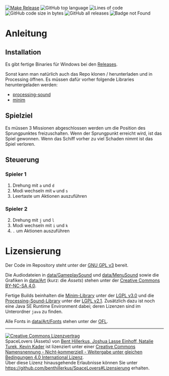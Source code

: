[![Make Release](https://github.com/benthillerkus/Asteroids/actions/workflows/make-release.yml/badge.svg)](https://github.com/benthillerkus/Asteroids/actions/workflows/make-release.yml)
![GitHub top language](https://img.shields.io/github/languages/top/benthillerkus/Asteroids?logo=java)
![Lines of code](https://img.shields.io/tokei/lines/github/benthillerkus/Asteroids?color=orange)
![GitHub code size in bytes](https://img.shields.io/github/languages/code-size/benthillerkus/Asteroids?color=purple)
![GitHub all releases](https://img.shields.io/github/downloads/benthillerkus/Asteroids/total)
![Badge not Found](https://img.shields.io/badge/404-badge%20not%20found-red)

# Anleitung

## Installation

Es gibt fertige Binaries für Windows bei den [Releases](https://github.com/benthillerkus/SpaceLovers/releases).

Sonst kann man natürlich auch das Repo klonen / herunterladen und in Processing öffnen.
Es müssen dafür vorher folgende Libraries heruntergeladen werden:
- [processing-sound](https://github.com/processing/processing-sound)
- [minim](https://github.com/ddf/minim)

## Spielziel
Es müssen 3 Missionen abgeschlossen werden um die Position des Sprungpunktes freizuschalten. Wenn der Sprungpunkt erreicht wird, ist das Spiel gewonnen.
Wenn das Schiff vorher zu viel Schaden nimmt ist das Spiel verloren.

## Steuerung

### Spieler 1
1. Drehung mit `a` und `d`
2. Modi wechseln mit `w` und `s`
3. Leertaste um Aktionen auszuführen

### Spieler 2
2. Drehung mit `j` und `l`
3. Modi wechseln mit `i` und `k`
4. `.` um Aktionen auszuführen

# Lizensierung
Der Code im Repository steht unter der [GNU GPL v3](https://www.gnu.org/licenses/gpl-3.0.en.html) bereit.

Die Audiodateien in [data/GameplaySound](data/Art/GameplaySound) und [data/MenuSound](data/GameplaySound) sowie die Grafiken in [data/Art](data/Art) (kurz: die _Assets_) stehen unter der [Creative Commons BY-NC-SA 4.0](https://creativecommons.org/licenses/by-nc/4.0/).

Fertige Builds beinhalten die [Minim-Library](https://github.com/ddf/minim) unter der [LGPL v3.0](https://www.gnu.org/licenses/lgpl-3.0.en.html) und die [Processing-Sound-Library](https://github.com/processing/processing-sound) unter der [LGPL v2.1](https://www.gnu.org/licenses/lgpl-3.0.en.html). Zusätzlich dazu ist noch eine Java SE Runtime Environment dabei; deren Lizenzen sind im Unterordner `java` zu finden.

Alle Fonts in [data/Art/Fonts](data/Fonts) stehen unter der [OFL](https://scripts.sil.org/cms/scripts/page.php?site_id=nrsi&id=OFL).

----

<a rel="license" href="http://creativecommons.org/licenses/by-nc-sa/4.0/"><img alt="Creative Commons Lizenzvertrag" style="border-width:0" src="https://i.creativecommons.org/l/by-nc-sa/4.0/80x15.png" /></a><br /><span xmlns:dct="http://purl.org/dc/terms/" property="dct:title">SpaceLovers (Assets)</span> von <a xmlns:cc="http://creativecommons.org/ns#" href="https://www.github.com/benthillerkus/SpaceLovers" property="cc:attributionName" rel="cc:attributionURL">Bent Hillerkus, Joshua Lasse Einhoff, Natalie Turek, Kevin Kader</a> ist lizenziert unter einer <a rel="license" href="http://creativecommons.org/licenses/by-nc-sa/4.0/">Creative Commons Namensnennung - Nicht-kommerziell - Weitergabe unter gleichen Bedingungen 4.0 International Lizenz</a>.<br />Über diese Lizenz hinausgehende Erlaubnisse können Sie unter <a xmlns:cc="http://creativecommons.org/ns#" href="https://github.com/benthillerkus/SpaceLovers#Lizensierung" rel="cc:morePermissions">https://github.com/benthillerkus/SpaceLovers#Lizensierung</a> erhalten.
